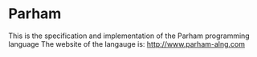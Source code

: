# Parham
This is the specification and implementation of the Parham programming language
The website of the langauge is: http://www.parham-alng.com

